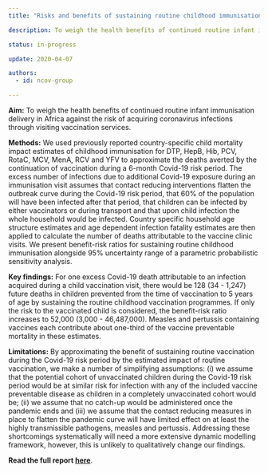 ```yaml
---
title: "Risks and benefits of sustaining routine childhood immunisation programmes in Africa during the Covid-19 pandemic"

description: To weigh the health benefits of continued routine infant immunisation delivery in Africa against the risk of acquiring coronavirus infections through visiting vaccination services. 

status: in-progress

update: 2020-04-07

authors:
  - id: ncov-group

---
```

**Aim:** To weigh the health benefits of continued routine infant immunisation delivery in Africa against the risk of acquiring coronavirus infections through visiting vaccination services. 

**Methods:** We used previously reported country-specific child mortality impact estimates of childhood immunisation for DTP, HepB, Hib, PCV, RotaC, MCV, MenA, RCV and YFV to approximate the deaths averted by the continuation of vaccination during a 6-month Covid-19 risk period. The excess number of infections due to additional Covid-19 exposure during an immunisation visit assumes that contact reducing interventions flatten the outbreak curve during the Covid-19 risk period, that 60% of the population will have been infected after that period, that children can be infected by either vaccinators or during transport and that upon child infection the whole household would be infected. Country specific household age structure estimates and age dependent infection fatality estimates are then applied to calculate the number of deaths attributable to the vaccine clinic visits. We present benefit-risk ratios for sustaining routine childhood immunisation alongside 95% uncertainty range of a parametric probabilistic sensitivity analysis. 

**Key findings:** For one excess Covid-19 death attributable to an infection acquired during a child vaccination visit, there would be 128 (34 - 1,247) future deaths in children prevented from the time of vaccination to 5 years of age by sustaining the routine childhood vaccination programmes. If only the risk to the vaccinated child is considered, the benefit-risk ratio increases to 52,000 (3,000 - 46,487,000). Measles and pertussis containing vaccines each contribute about one-third of the vaccine preventable mortality in these estimates.

**Limitations:** By approximating the benefit of sustaining routine vaccination during the Covid-19 risk period by the estimated impact of routine vaccination, we make a number of simplifying assumptions: (i) we assume that the potential cohort of unvaccinated children during the Covid-19 risk period would be at similar risk for infection with any of the included vaccine preventable disease as children in a completely unvaccinated cohort would be; (ii) we assume that no catch-up would be administered once the pandemic ends and (iii) we assume that the contact reducing measures in place to flatten the pandemic curve will have limited effect on at least the highly transmissible pathogens, measles and pertussis. Addressing these shortcomings systematically will need a more extensive dynamic modelling framework, however, this is unlikely to qualitatively change our findings. 

**Read the full report [here](report/EPI_suspension_report_7Apr2020.pdf)**.
